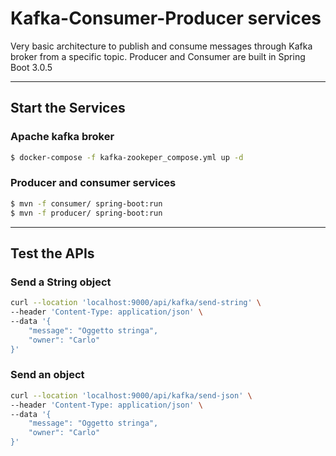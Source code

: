 # Kafka-Consumer-Producer services
Very basic architecture to publish and consume messages through Kafka broker from a specific topic.
Producer and Consumer are built in Spring Boot 3.0.5

---
## Start the Services
### Apache kafka broker
```bash
$ docker-compose -f kafka-zookeper_compose.yml up -d
```

### Producer and consumer services
```bash
$ mvn -f consumer/ spring-boot:run 
$ mvn -f producer/ spring-boot:run 
```
---

## Test the APIs
### Send a String object
```bash
curl --location 'localhost:9000/api/kafka/send-string' \
--header 'Content-Type: application/json' \
--data '{
    "message": "Oggetto stringa",
    "owner": "Carlo"
}'
```
### Send an object
```bash
curl --location 'localhost:9000/api/kafka/send-json' \
--header 'Content-Type: application/json' \
--data '{
    "message": "Oggetto stringa",
    "owner": "Carlo"
}'
```
